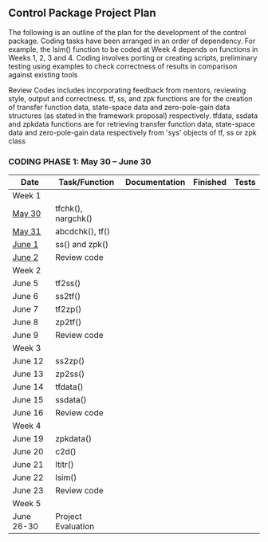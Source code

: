 ## Control Package Project Plan

The following is an outline of the plan for the development of the control package. Coding tasks have been arranged in an order of dependency. For example, the lsim() function to be coded at Week 4 depends on functions in Weeks 1, 2, 3 and 4.
Coding involves porting or creating scripts, preliminary testing using examples to check correctness of results in comparison against existing tools

Review Codes includes incorporating feedback from mentors, reviewing style, output and correctness.
tf, ss, and zpk functions are for the creation of transfer function data, state-space data and zero-pole-gain data structures (as stated in the framework proposal) respectively.
tfdata, ssdata and zpkdata functions are for retrieving transfer function data, state-space data and zero-pole-gain data respectively from 'sys' objects of tf, ss or zpk class

### CODING PHASE 1:  May 30 – June 30

| Date   |  Task/Function     | Documentation | Finished | Tests |
|--------|--------------------|---------------|----------|-------|
| Week 1 |                    |               |          |       |
| [May 30](https://github.com/benubah/controldev/blob/master/project_reports/week1.md) | tfchk(), nargchk() |               |          |       |
| [May 31](https://github.com/benubah/controldev/blob/master/project_reports/week1.md) | abcdchk(), tf()    |               |          |       |
| [June 1](https://github.com/benubah/controldev/blob/master/project_reports/week1.md) | ss() and zpk()     |               |          |       |
| [June 2](project_reports/week1.md#day-1---may-30) | Review code        |               |          |       |
| Week 2 |                    |               |          |       |
| June 5 | tf2ss()            |               |          |       |
| June 6 | ss2tf()            |               |          |       |
| June 7 | tf2zp()            |               |          |       |
| June 8 | zp2tf()            |               |          |       |
| June 9 | Review code        |               |          |       |
| Week 3 |                    |               |          |       |
| June 12 | ss2zp()           |               |          |       |
| June 13 | zp2ss()           |               |          |       |
| June 14 | tfdata()          |               |          |       |
| June 15 | ssdata()          |               |          |       |
| June 16 | Review code        |               |          |       |
| Week 4 |                    |               |          |       |
| June 19 | zpkdata()        |               |          |       |
| June 20 | c2d()             |               |          |       |
| June 21 | ltitr()           |               |          |       |
| June 22 | lsim()            |               |          |       |
| June 23 | Review code        |               |          |       |
| Week 5 |                    |               |          |       |
| June 26-30 | Project Evaluation        |               |          |       |

